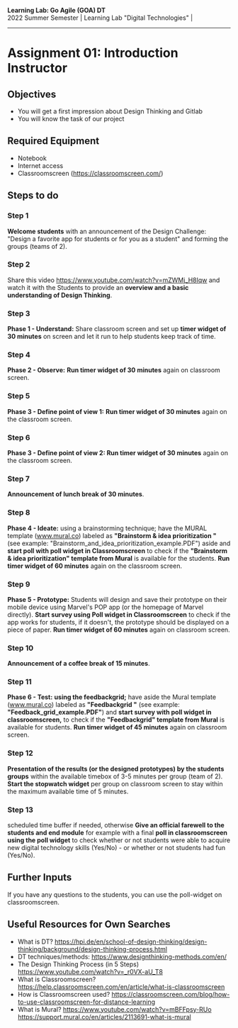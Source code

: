 <!--- Learning Lab: "Digital Technologies" DT
Author: Mert Ünal 		Date: 2022

-->



**Learning Lab: Go Agile (GOA) DT**   
2022 Summer Semester | Learning Lab "Digital Technologies" |  

***
# Assignment 01: Introduction Instructor

## Objectives
- You will get a first impression about Design Thinking and Gitlab
- You will know the task of our project

## Required Equipment
- Notebook
- Internet access
- Classroomscreen (https://classroomscreen.com/)

## Steps to do


### Step 1
**Welcome students** with an announcement of the Design Challenge: "Design a favorite app for students or for you as a student" and forming the groups (teams of 2). 

### Step 2
Share this video <https://www.youtube.com/watch?v=mZWMj_H8Iqw> and watch it with the Students to provide an **overview and a basic understanding of Design Thinking**. 

### Step 3
**Phase 1 - Understand:** Share classroom screen and set up **timer widget of 30 minutes** on screen and let it run to help students keep track of time.

### Step 4
**Phase 2 - Observe:** **Run timer widget of 30 minutes** again on classroom screen.

### Step 5
**Phase 3 - Define point of view 1:** **Run timer widget of 30 minutes** again on the classroom screen.

### Step 6
**Phase 3 - Define point of view 2: Run timer widget of 30 minutes** again on the classroom screen.

### Step 7
**Announcement of lunch break of 30 minutes**.

### Step 8
**Phase 4 - Ideate:** using a brainstorming technique; have the MURAL template (www.mural.co) labeled as **"Brainstorm & idea prioritization "** (see example: "Brainstorm_and_idea_prioritization_example.PDF") aside and **start poll with poll widget in Classroomscreen** to check if the **"Brainstorm & idea prioritization" template from Mural** is available for the students. **Run timer widget of 60 minutes** again on the classroom screen.

### Step 9
**Phase 5 - Prototype:** Students will design and save their prototype on their mobile device using Marvel's POP app (or the homepage of Marvel directly). **Start survey using Poll widget in Classroomscreen** to check if the app works for students, if it doesn't, the prototype should be displayed on a piece of paper. **Run timer widget of 60 minutes** again on classroom screen.

### Step 10
**Announcement of a coffee break of 15 minutes**.

### Step 11
**Phase 6 - Test:** **using the feedbackgrid;** have aside the Mural template (www.mural.co) labeled as **"Feedbackgrid "** (see example: **"Feedback_grid_example.PDF"**) and **start survey with poll widget in classroomscreen,** to check if the **"Feedbackgrid" template from Mural** is available for students. **Run timer widget of 45 minutes** again on classroom screen.

### Step 12
**Presentation of the results (or the designed prototypes) by the students groups** within the available timebox of 3-5 minutes per group (team of 2). **Start the stopwatch widget** per group on classroom screen to stay within the maximum available time of 5 minutes.

### Step 13
scheduled time buffer if needed, otherwise **Give an official farewell to the students and end module** for example with a final **poll in classroomscreen using the poll widget** to check whether or not students were able to acquire new digital technology skills (Yes/No) - or whether or not students had fun (Yes/No).



## Further Inputs

If you have any questions to the students, you can use the poll-widget on classroomscreen.


## Useful Resources for Own Searches

- What is DT? <https://hpi.de/en/school-of-design-thinking/design-thinking/background/design-thinking-process.html>
- DT techniques/methods: <https://www.designthinking-methods.com/en/>
- The Design Thinking Process (in 5 Steps) <https://www.youtube.com/watch?v=_r0VX-aU_T8>
- What is Classroomscreen? <https://help.classroomscreen.com/en/article/what-is-classroomscreen>
- How is Classroomscreen used? <https://classroomscreen.com/blog/how-to-use-classroomscreen-for-distance-learning>
- What is Mural? <https://www.youtube.com/watch?v=mBFFpsy-RUo>  <https://support.mural.co/en/articles/2113691-what-is-mural> 


